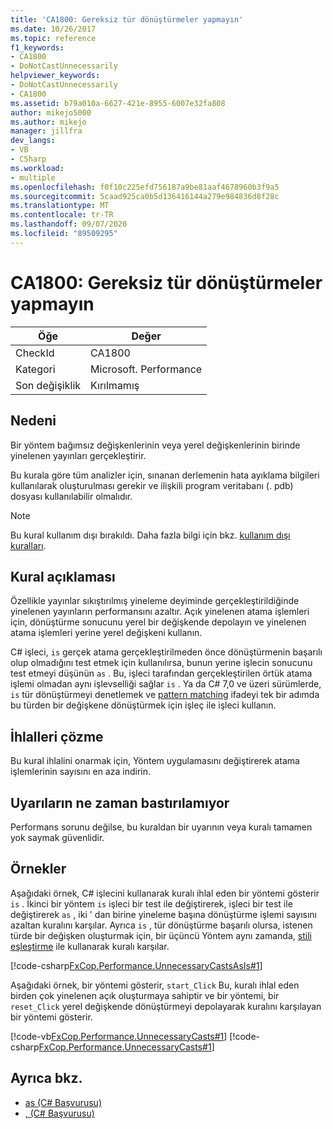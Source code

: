 ```yaml
---
title: 'CA1800: Gereksiz tür dönüştürmeler yapmayın'
ms.date: 10/26/2017
ms.topic: reference
f1_keywords:
- CA1800
- DoNotCastUnnecessarily
helpviewer_keywords:
- DoNotCastUnnecessarily
- CA1800
ms.assetid: b79a010a-6627-421e-8955-6007e32fa808
author: mikejo5000
ms.author: mikejo
manager: jillfra
dev_langs:
- VB
- CSharp
ms.workload:
- multiple
ms.openlocfilehash: f0f10c225efd756187a9be81aaf4678960b3f9a5
ms.sourcegitcommit: 5caad925ca0b5d136416144a279e984836d8f28c
ms.translationtype: MT
ms.contentlocale: tr-TR
ms.lasthandoff: 09/07/2020
ms.locfileid: "89509295"
---
```

# <a name="ca1800-do-not-cast-unnecessarily"></a>CA1800: Gereksiz tür dönüştürmeler yapmayın

|Öğe|Değer|
|-|-|
|CheckId|CA1800|
|Kategori|Microsoft. Performance|
|Son değişiklik|Kırılmamış|

## <a name="cause"></a>Nedeni
Bir yöntem bağımsız değişkenlerinin veya yerel değişkenlerinin birinde yinelenen yayınları gerçekleştirir.

Bu kurala göre tüm analizler için, sınanan derlemenin hata ayıklama bilgileri kullanılarak oluşturulması gerekir ve ilişkili program veritabanı (. pdb) dosyası kullanılabilir olmalıdır.

> [!NOTE]
> Bu kural kullanım dışı bırakıldı. Daha fazla bilgi için bkz. [kullanım dışı kuralları](fxcop-unported-deprecated-rules.md).

## <a name="rule-description"></a>Kural açıklaması
Özellikle yayınlar sıkıştırılmış yineleme deyiminde gerçekleştirildiğinde yinelenen yayınların performansını azaltır. Açık yinelenen atama işlemleri için, dönüştürme sonucunu yerel bir değişkende depolayın ve yinelenen atama işlemleri yerine yerel değişkeni kullanın.

C# işleci, `is` gerçek atama gerçekleştirilmeden önce dönüştürmenin başarılı olup olmadığını test etmek için kullanılırsa, bunun yerine işlecin sonucunu test etmeyi düşünün `as` . Bu, işleci tarafından gerçekleştirilen örtük atama işlemi olmadan aynı işlevselliği sağlar `is` . Ya da C# 7,0 ve üzeri sürümlerde, `is` tür dönüştürmeyi denetlemek ve [pattern matching](/dotnet/csharp/language-reference/keywords/is#pattern-matching-with-is) ifadeyi tek bir adımda bu türden bir değişkene dönüştürmek için işleç ile işleci kullanın.

## <a name="how-to-fix-violations"></a>İhlalleri çözme
Bu kural ihlalini onarmak için, Yöntem uygulamasını değiştirerek atama işlemlerinin sayısını en aza indirin.

## <a name="when-to-suppress-warnings"></a>Uyarıların ne zaman bastırılamıyor
Performans sorunu değilse, bu kuraldan bir uyarının veya kuralı tamamen yok saymak güvenlidir.

## <a name="examples"></a>Örnekler
Aşağıdaki örnek, C# işlecini kullanarak kuralı ihlal eden bir yöntemi gösterir `is` . İkinci bir yöntem `is` işleci bir test ile değiştirerek, işleci bir test ile değiştirerek `as` , iki ' dan birine yineleme başına dönüştürme işlemi sayısını azaltan kuralını karşılar. Ayrıca `is` , tür dönüştürme başarılı olursa, istenen türde bir değişken oluşturmak için, bir üçüncü Yöntem aynı zamanda, [stili eşleştirme](/dotnet/csharp/language-reference/keywords/is#pattern-matching-with-is) ile kullanarak kuralı karşılar.

[!code-csharp[FxCop.Performance.UnnecessaryCastsAsIs#1](../code-quality/codesnippet/CSharp/ca1800-do-not-cast-unnecessarily_1.cs)]

Aşağıdaki örnek, bir yöntemi gösterir, `start_Click` Bu, kuralı ihlal eden birden çok yinelenen açık oluşturmaya sahiptir ve bir yöntemi, bir `reset_Click` yerel değişkende dönüştürmeyi depolayarak kuralını karşılayan bir yöntemi gösterir.

[!code-vb[FxCop.Performance.UnnecessaryCasts#1](../code-quality/codesnippet/VisualBasic/ca1800-do-not-cast-unnecessarily_2.vb)]
[!code-csharp[FxCop.Performance.UnnecessaryCasts#1](../code-quality/codesnippet/CSharp/ca1800-do-not-cast-unnecessarily_2.cs)]

## <a name="see-also"></a>Ayrıca bkz.

- [as (C# Başvurusu)](/dotnet/csharp/language-reference/keywords/as)
- [, (C# Başvurusu)](/dotnet/csharp/language-reference/keywords/is)
